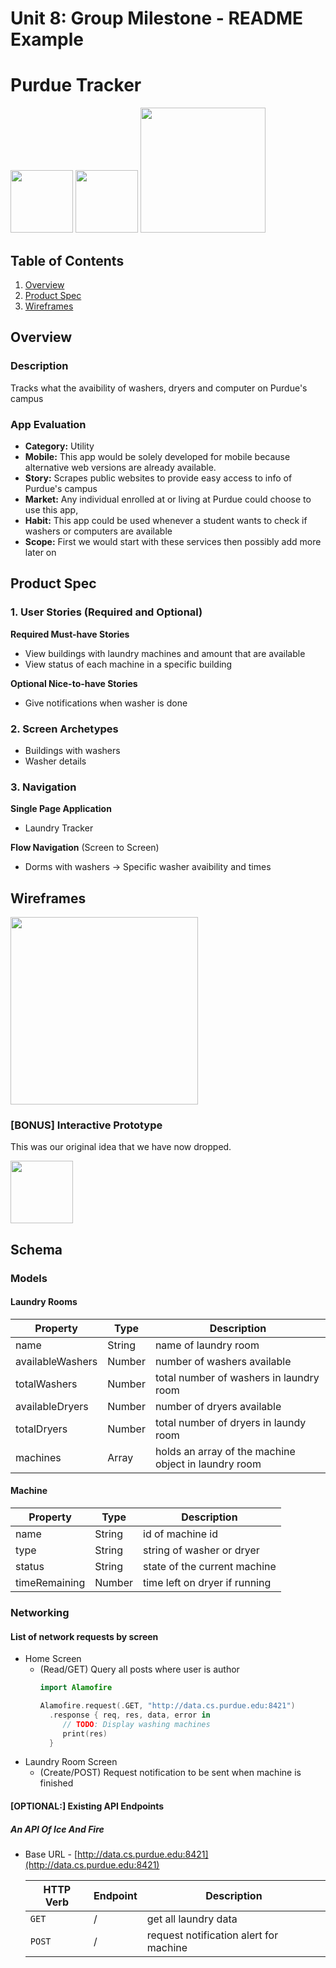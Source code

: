 Unit 8: Group Milestone - README Example
===

# Purdue Tracker

<img src="https://github.com/purdueapp/PurdueWash/blob/master/demo.MP4" width=100>

<img src="https://raw.githubusercontent.com/purdueapp/PurdueWash/master/Images/app_icon.jpg" width=100>

<img src="https://raw.githubusercontent.com/purdueapp/PurdueWash/master/Images/purduewash2.gif" width=200>


## Table of Contents
1. [Overview](#Overview)
1. [Product Spec](#Product-Spec)
1. [Wireframes](#Wireframes)

## Overview
### Description
Tracks what the avaibility of washers, dryers and computer on Purdue's campus

### App Evaluation
- **Category:** Utility
- **Mobile:** This app would be solely developed for mobile because alternative web versions are already available.
- **Story:** Scrapes public websites to provide easy access to info of Purdue's campus
- **Market:** Any individual enrolled at or living at Purdue could choose to use this app,
- **Habit:** This app could be used whenever a student wants to check if washers or computers are available
- **Scope:** First we would start with these services then possibly add more later on

## Product Spec
### 1. User Stories (Required and Optional)

**Required Must-have Stories**

* View buildings with laundry machines and amount that are available
* View status of each machine in a specific building

**Optional Nice-to-have Stories**

* Give notifications when washer is done

### 2. Screen Archetypes

* Buildings with washers
* Washer details

### 3. Navigation

**Single Page Application**

* Laundry Tracker

**Flow Navigation** (Screen to Screen)
* Dorms with washers -> Specific washer avaibility and times

## Wireframes
<img src="https://raw.githubusercontent.com/purdueapp/purduetrackerios/master/Images/wireframes.jpg" width=300><br>

<!--
### [BONUS] Digital Wireframes & Mockups
This was our original idea that we have now dropped.
<img src="https://i.imgur.com/lYHn37F.jpg" height=200>
-->

### [BONUS] Interactive Prototype
This was our original idea that we have now dropped.

<img src="https://raw.githubusercontent.com/moldingtofu/foodcycle/master/demo.gif" width=100>

## Schema 
### Models
#### Laundry Rooms

   | Property         | Type     | Description |
   | ---------------- | -------- | ------------|
   | name             | String   | name of laundry room |
   | availableWashers | Number   | number of washers available |
   | totalWashers     | Number   | total number of washers in laundry room |
   | availableDryers  | Number   | number of dryers available |
   | totalDryers      | Number   | total number of dryers in laundy room |
   | machines         | Array    | holds an array of the machine object in laundry room |

#### Machine

   | Property         | Type     | Description |
   | ---------------- | -------- | ------------|
   | name             | String   | id of machine id |
   | type             | String   | string of washer or dryer |
   | status           | String   | state of the current machine |
   | timeRemaining    | Number   | time left on dryer if running |
 
### Networking
#### List of network requests by screen
  - Home Screen
    - (Read/GET) Query all posts where user is author
      ```swift
      import Alamofire

      Alamofire.request(.GET, "http://data.cs.purdue.edu:8421")
        .response { req, res, data, error in
           // TODO: Display washing machines
           print(res)
        }
      ```
  - Laundry Room Screen
    - (Create/POST) Request notification to be sent when machine is finished

#### [OPTIONAL:] Existing API Endpoints
##### An API Of Ice And Fire
- Base URL - [http://data.cs.purdue.edu:8421](http://data.cs.purdue.edu:8421)

   HTTP Verb | Endpoint | Description
   ----------|----------|------------
    `GET`    | /        | get all laundry data
    `POST`   | /        | request notification alert for machine
